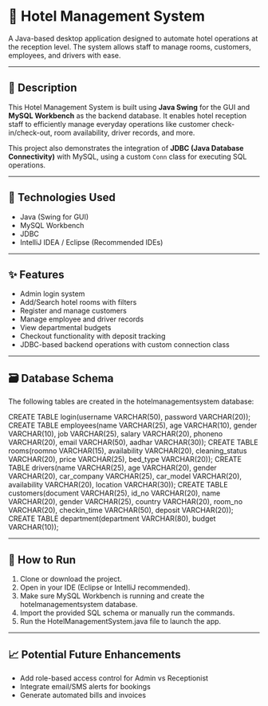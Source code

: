 # 🏨 Hotel Management System

A Java-based desktop application designed to automate hotel operations at the reception level. The system allows staff to manage rooms, customers, employees, and drivers with ease.

---

## 📖 Description

This Hotel Management System is built using **Java Swing** for the GUI and **MySQL Workbench** as the backend database. It enables hotel reception staff to efficiently manage everyday operations like customer check-in/check-out, room availability, driver records, and more.

This project also demonstrates the integration of **JDBC (Java Database Connectivity)** with MySQL, using a custom `Conn` class for executing SQL operations.

---

## 🔧 Technologies Used

- Java (Swing for GUI)
- MySQL Workbench
- JDBC
- IntelliJ IDEA / Eclipse (Recommended IDEs)

---

## ✨ Features

- Admin login system
- Add/Search hotel rooms with filters
- Register and manage customers
- Manage employee and driver records
- View departmental budgets
- Checkout functionality with deposit tracking
- JDBC-based backend operations with custom connection class

---

## 🗃️ Database Schema

The following tables are created in the hotelmanagementsystem database:

CREATE TABLE login(username VARCHAR(50), password VARCHAR(20));
CREATE TABLE employees(name VARCHAR(25), age VARCHAR(10), gender VARCHAR(10), job VARCHAR(25), salary VARCHAR(20), phoneno VARCHAR(20), email VARCHAR(50), aadhar VARCHAR(30));
CREATE TABLE rooms(roomno VARCHAR(15), availability VARCHAR(20), cleaning_status VARCHAR(20), price VARCHAR(25), bed_type VARCHAR(20));
CREATE TABLE drivers(name VARCHAR(25), age VARCHAR(20), gender VARCHAR(20), car_company VARCHAR(25), car_model VARCHAR(20), availability VARCHAR(20), location VARCHAR(30));
CREATE TABLE customers(document VARCHAR(25), id_no VARCHAR(20), name VARCHAR(20), gender VARCHAR(25), country VARCHAR(20), room_no VARCHAR(20), checkin_time VARCHAR(50), deposit VARCHAR(20));
CREATE TABLE department(department VARCHAR(80), budget VARCHAR(10));

---

## 🚀 How to Run

1. Clone or download the project.
2. Open in your IDE (Eclipse or IntelliJ recommended).
3. Make sure MySQL Workbench is running and create the hotelmanagementsystem database.
4. Import the provided SQL schema or manually run the commands.
5. Run the HotelManagementSystem.java file to launch the app.

---

## 📈 Potential Future Enhancements

- Add role-based access control for Admin vs Receptionist
- Integrate email/SMS alerts for bookings
- Generate automated bills and invoices


